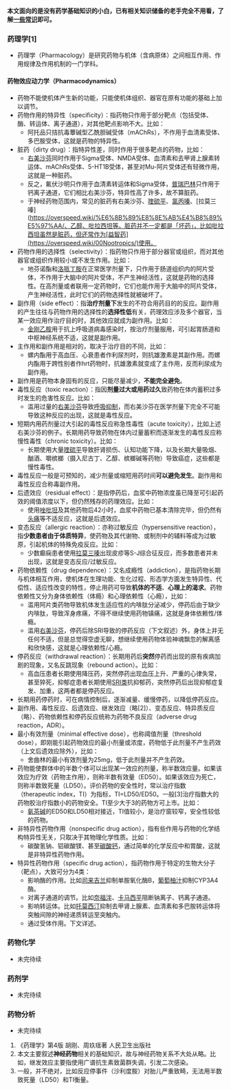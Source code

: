 ﻿**本文面向的是没有药学基础知识的小白，已有相关知识储备的老手完全不用看，了解[一些常识](https://overspeed.wiki/%E5%B8%B8%E8%AF%86/)即可。**
### 药理学[1]
- 药理学（Pharmacology）是研究药物与机体（含病原体）之间相互作用、作用规律及作用机制的一门学科。
#### 药物效应动力学（Pharmacodynamics）
- 药物不能使机体产生新的功能，只能使机体组织、器官在原有功能的基础上加以调节。
- 药物作用的特异性（specificity）：指药物只作用于部分靶点（包括受体、酶、转运体、离子通道），对其他靶点影响不大。比如：
  - 阿托品只拮抗毒蕈碱型乙酰胆碱受体（mAChRs），不作用于血清素受体、多巴胺受体，这就是药物的特异性。
- 脏药（dirty drug）：指特异性差，同时作用于很多靶点的药物，比如：
  - [右美沙芬](https://overspeed.wiki/DXM/)同时作用于Sigma受体、NMDA受体、血清素和去甲肾上腺素转运体、mAChRs受体、5-HT1B受体，甚至对Mu-阿片受体还有轻微作用，这就是一种脏药。
  - 反之，氟伏沙明只作用于血清素转运体和Sigma受体，[普瑞巴林](https://overspeed.wiki/PR80/)只作用于钙离子通道，它们相比右美沙芬，特异性高了许多，故不算脏药。
  - 于神经药物范围内，常见的脏药有右美沙芬、[喹硫平](https://overspeed.wiki/QTP/)、[氯丙嗪](https://overspeed.wiki/CPZ/)、[拉莫三嗪](https://overspeed.wiki/%E6%8B%89%E8%8E%AB%E4%B8%89%E5%97%AA/、乙醇、吡拉西坦等。脏药并不一定都是「坏药」，比如吡拉西坦虽然是脏药，但还常作为[益智药](https://overspeed.wiki/00Nootropics/)使用。
- 药物作用的选择性（selectivity）：指药物只作用于部分器官或组织，而对其他器官或组织作用较小或不发生作用。比如：
  - 地芬诺酯和[洛哌丁胺](https://overspeed.wiki/%E6%B4%9B%E5%93%8C%E4%B8%81%E8%83%BA/)在正常医学剂量下，只作用于肠道组织内的阿片受体，不作用于大脑中的阿片受体，不产生神经活性，这就是药物的选择性。在高剂量或者联用一定药物时，它们也能作用于大脑中的阿片受体，产生神经活性，此时它们的药物选择性就被破坏了。
- 副作用（side effect）：指**治疗剂量下**发生的不符合用药目的的反应。副作用的产生往往与药物作用的选择性的**选择性低**有关，药理效应涉及多个器官，当某一效应用作治疗目的时，其他效应就成为副作用。比如：
  - [金刚乙胺](https://overspeed.wiki/%E9%87%91%E5%88%9A%E4%B9%99%E8%83%BA/)用于抗上呼吸道病毒感染时，按治疗剂量服用，可引起胃肠道和中枢神经系统不适，这就是副作用。
- 主作用和副作用是相对的，取决于治疗目的不同，比如：
  - 螺内酯用于高血压、心衰患者作利尿剂时，则抗雄激素是其副作用。而螺内酯用于跨性别者作hrt药物时，抗雄激素就变成了主作用，反而利尿成为副作用。
- 副作用是药物本身固有的反应，只能尽量减少，**不能完全避免**。
- 毒性反应（toxic reaction）：指因**剂量过大或用药过久**致药物在体内蓄积过多时发生的危害性反应。比如：
  - 滥用过量的[右美沙芬](https://overspeed.wiki/DXM/)导致[呼吸抑制](https://overspeed.wiki/%E5%91%BC%E5%90%B8%E6%8A%91%E5%88%B6/)，而右美沙芬在医学剂量下完全不可能导致这种反应的出现，这就是毒性反应。
- 短期内用药剂量过大引起的毒性反应称急性毒性（acute toxicity），比如上述右美沙芬的例子。长期用药导致药物在体内过量蓄积而逐渐发生的毒性反应称慢性毒性（chronic toxicity）。比如：
  - 长期使用大量[喹硫平](https://overspeed.wiki/QTP/)导致肝肾损伤、认知功能下降，以及长期大量吸烟、酗酒、嚼槟榔（摄入尼古丁、乙醇、槟榔碱等药物）导致癌症，这些都是慢性毒性。
- 毒性反应一般是可预知的，减少剂量或缩短用药时间**可以避免发生**。副作用和毒性反应合称毒副作用。
- 后遗效应（residual effect）：是指停药后，血浆中药物浓度虽已降至可引起药效的阈值浓度以下，但仍然残存的药理效应。比如：
  - 使用[唑吡坦](https://overspeed.wiki/%E6%80%9D%E8%AF%BA%E6%80%9D/)及其他药物后42小时，血浆中药物已基本清除完毕，但仍然有[头痛](https://overspeed.wiki/report/RP087/)等不适反应，这就是后遗效应。
- 变态反应（allergic reaction）：亦称过敏反应（hypersensitive reaction），指**少数患者由于体质特异**，使药物及其代谢物、或制剂中的辅料等成为过敏原，引起机体的特殊免疫反应。比如：
  - 少数癫痫患者使用[拉莫三嗪](https://overspeed.wiki/%E6%8B%89%E8%8E%AB%E4%B8%89%E5%97%AA/)出现皮疹等S-J综合征反应，而多数患者并未出现，这就是变态反应/过敏反应。
- 药物依赖性（drug dependence）：又名成瘾性（addiction），是指药物长期与机体相互作用，使机体在生理功能、生化过程、形态学方面发生特异性、代偿性、适应性改变的特性，停止用药可导致**机体的不适**、**心理上的渴求**。药物依赖性又分为身体依赖性（体瘾）和心理依赖性（心瘾），比如：
  - 滥用阿片类药物导致机体发生适应性的内啡肽分泌减少，停药后由于缺少内啡肽，导致浑身疼痛，不得不继续使用药物镇痛，这就是身体依赖性/体瘾。
  - 滥用[右美沙芬](https://overspeed.wiki/DXM/)，停药后除SRI导致的停药反应（下文叙述）外，身体上并无任何不适，但是总觉得空虚无聊，想继续使用药物体验神魂飘忽的解离感和欣快感，这就是心理依赖性/心瘾。
- 停药反应（withdrawal reaction）：长期用药后**突然**停药而出现的原有疾病加剧的现象，又名反跳现象（rebound action）。比如：
  - 高血压患者长期使用降压药，突然停药出现血压上升、严重的心律失常，甚至猝死，抑郁症患者长期使用[SRI类](https://overspeed.wiki/DXM/#%E8%A1%80%E6%B8%85%E7%B4%A0%E5%86%8D%E6%91%84%E5%8F%96%E6%8A%91%E5%88%B6%E5%89%82%EF%BC%88SRI%EF%BC%89%E3%80%90%E9%AB%98%E5%8D%B1%E3%80%91)抗抑郁药，突然停药后出现抑郁症复发、加重，这两者都是停药反应。
- 长期用药停药时，可在病情控制后，逐渐减量、缓慢停药，以降低停药反应。
- 副作用、毒性反应、后遗效应、继发效应（略[2]）、变态反应、特异质反应（略）、药物依赖性和停药反应统称为药物不良反应（adverse drug reaction，ADR）。
- 最小有效剂量（minimal effective dose），也称阈值剂量（threshold dose），即刚能引起药物效应的最小剂量或浓度，药物低于此剂量不产生药效（上文后遗效应除外），比如：
  - 舍曲林的最小有效剂量为25mg，低于此剂量并不产生药效。
- 药物能使群体中的半数个体可以出现某一效应的剂量，称半数效应量。如果该效应为疗效（药物主作用），则称半数有效量（ED50）。如果该效应为死亡，则称半数致死量（LD50）。评价药物的安全性时，常以治疗指数（therapeutic index，TI）为指标，TI=LD50/ED50。一般[3]治疗指数大的药物胶治疗指数小的药物安全。TI至少大于3的药物方可上市。比如：
  - [氨茶碱](https://overspeed.wiki/%E8%8C%B6%E7%A2%B1%E7%B1%BB%E8%8D%AF%E7%89%A9/#%E6%B0%A8%E8%8C%B6%E7%A2%B1%EF%BC%88Aminophylline%EF%BC%89)的ED50和LD50相对接近，TI值较小，是治疗窗较窄，安全性较低的药物。
- 非特异性药物作用（nonspecific drug action），指有些作用与药物的化学结构特异性无关，只取决于其物理化学性质。比如：
  - 碳酸氢钠、铝碳酸镁、甚至[碳酸钙](https://overspeed.wiki/report/RP010/)，通过简单的化学反应中和胃酸，这就是非特异性药物作用。
- 特异性药物作用（specific drug action），指药物作用于特定的生物大分子（靶点），大致可分为4类：
  - 影响酶的作用。比如[司来吉兰](https://overspeed.wiki/%E5%8F%B8%E6%9D%A5%E5%90%89%E5%85%B0-%E8%8B%AF%E4%B9%99%E8%83%BA-%E5%AE%89%E9%9D%9E%E4%BB%96%E9%85%AE/)抑制单胺氧化酶B，[葡萄柚汁](https://overspeed.wiki/DXM/#CYP3A4%E6%8A%91%E5%88%B6%E5%89%82)抑制CYP3A4酶。
  - 对离子通道的调节。比如[奈福泮](https://overspeed.wiki/NFP/)、[卡马西平](https://overspeed.wiki/CBZ/)阻断钠离子、钙离子通道。
  - 影响转运体。比如[托莫西汀](https://overspeed.wiki/ATX/)抑制去甲肾上腺素、血清素和多巴胺转运体将突触间隙的神经递质转运至突触内。
  - 通过受体作用。下文详述。
### 药物化学
- 未完待续
### 药剂学
- 未完待续
### 药物分析
- 未完待续

1.	《药理学》第4版 胡刚、周玖瑶著 人民卫生出版社
2.	本文主要叙述**神经药物**相关的基础知识，故与神经药物关系不大处从略。比如，继发效应主要指使用广谱抗生素致菌群失调，引发二次感染。
3.	一般，并不绝对，比如反应停事件（沙利度胺）对胎儿严重致畸，无法用半数致死量（LD50）和TI衡量。

